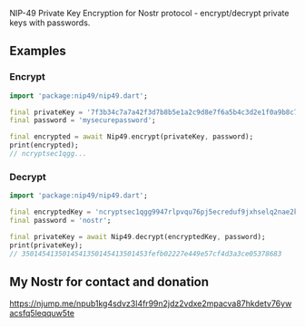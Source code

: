 NIP-49 Private Key Encryption for Nostr protocol - encrypt/decrypt private keys with passwords.

## Examples

### Encrypt

```dart
import 'package:nip49/nip49.dart';

final privateKey = '7f3b34c7a7a42f3d7b8b5e1a2c9d8e7f6a5b4c3d2e1f0a9b8c7d6e5f4a3b2c1d';
final password = 'mysecurepassword';

final encrypted = await Nip49.encrypt(privateKey, password);
print(encrypted);
// ncryptsec1qgg...
```

### Decrypt

```dart
import 'package:nip49/nip49.dart';

final encryptedKey = 'ncryptsec1qgg9947rlpvqu76pj5ecreduf9jxhselq2nae2kghhvd5g7dgjtcxfqtd67p9m0w57lspw8gsq6yphnm8623nsl8xn9j4jdzz84zm3frztj3z7s35vpzmqf6ksu8r89qk5z2zxfmu5gv8th8wclt0h4p';
final password = 'nostr';

final privateKey = await Nip49.decrypt(encryptedKey, password);
print(privateKey);
// 3501454135014541350145413501453fefb02227e449e57cf4d3a3ce05378683
```

## My Nostr for contact and donation

https://njump.me/npub1kg4sdvz3l4fr99n2jdz2vdxe2mpacva87hkdetv76ywacsfq5leqquw5te
